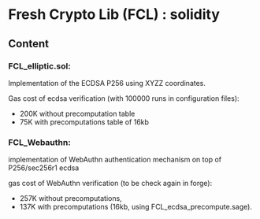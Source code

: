 # Fresh Crypto Lib (FCL) : solidity


## Content

### FCL_elliptic.sol: 
Implementation of the ECDSA P256 using XYZZ coordinates.


Gas cost of ecdsa verification (with 100000 runs in configuration files):
- 200K without precomputation table
- 75K with precomputations table of 16kb
### FCL_Webauthn:
implementation of WebAuthn authentication mechanism on top of P256/sec256r1 ecdsa

 
gas cost of WebAuthn verification (to be check again in forge):

- 257K without precomputations,
- 137K with precomputations (16kb, using FCL_ecdsa_precompute.sage).
